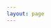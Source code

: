 ```yaml
---
layout: page
---
```

<script setup>
import {
  VPTeamPage,
  VPTeamPageTitle,
  VPTeamMembers
} from 'vitepress/theme'

const members = [
    {
    avatar: 'https://cdn.jsdelivr.net/gh/chengkhen/picture_via_picco/202305170934505.png',
    name: '姚华雄教授',
    title: '华中师范大学物联网协会指导老师、物联网工程系主任、物联网工程系党支部书记、物联网实验室主任',
    links: [
    ]
  },
    {
    avatar: 'https://github.com/jdccccc.png',
    name: 'jdccccc',
    title: '前物联网协会会长，现中科院计算所23级智能处理器研究生',
    links: [
      { icon: 'github', link: 'https://github.com/jdccccc' },
    ]
  },
  {
    avatar: 'https://github.com/Nick-JY.png',
    name: 'Nickal JY',
    title: '现物联网协会会长，华中师范大学计算机学院2021级物联网工程系',
    links: [
      { icon: 'github', link: 'https://github.com/Nick-JY' },
    ]
  },
  {
    avatar: 'https://github.com/fuxiaoiii.png',
    name: 'fuxiaoiii',
    title: '华中师范大学计算机学院2021级华为基地班',
    links: [
      { icon: 'github', link: 'https://github.com/fuxiaoiii' },
    ]
  },
  {
    avatar: 'https://github.com/chengkhen.png',
    name: 'chengkhen',
    title: '华中师范大学计算机学院2021级计算机科学与技术系',
    links: [
      { icon: 'github', link: 'https://github.com/chengkhen' },
    ]
  },
  {
    avatar: 'https://github.com/sandeulllll.png',
    name: 'sandeulllll',
    title: '华中师范大学计算机学院2021级计算机科学与技术系',
    links: [
      { icon: 'github', link: 'https://github.com/sandeulllll' },
    ]
  },
  {
    avatar: 'https://github.com/LSJZXY.png',
    name: 'LSJZXY',
    title: '华中师范大学计算机学院2021级计算机科学与技术系',
    links: [
      { icon: 'github', link: 'https://github.com/LSJZXY' },
    ]
  },
  {
    avatar: 'https://github.com/Ycsir510.png',
    name: 'Ycsir510',
    title: '华中师范大学计算机学院2021级计算机科学与技术系',
    links: [
      { icon: 'github', link: 'https://github.com/Ycsir510' },
    ]
  },
  {
    avatar: 'https://github.com/Eazinqi.png',
    name: 'Eazinqi',
    title: '华中师范大学计算机学院2021级计算机科学与技术系',
    links: [
      { icon: 'github', link: 'https://github.com/Eazinqi' },
    ]
  },
  {
    avatar: 'https://github.com/fograinwater.png',
    name: 'fograinwater',
    title: '华中师范大学计算机学院2021级华为基地班',
    links: [
      { icon: 'github', link: 'https://github.com/fograinwater' },
    ]
  },
  {
    avatar: 'https://github.com/RuthlessZhang.png',
    name: 'RuthlessZhang',
    title: '华中师范大学计算机学院2021级计算机科学与技术',
    links: [
      { icon: 'github', link: 'https://github.com/RuthlessZhang' },
    ]
  },
]
</script>

<VPTeamPage>
  <VPTeamPageTitle>
    <template #title>
      IOT Members
    </template>
    <template #lead>
        物联网协会成员
    </template>
  </VPTeamPageTitle>
  <VPTeamMembers
    size="small"
    :members="members"
  />
</VPTeamPage>
